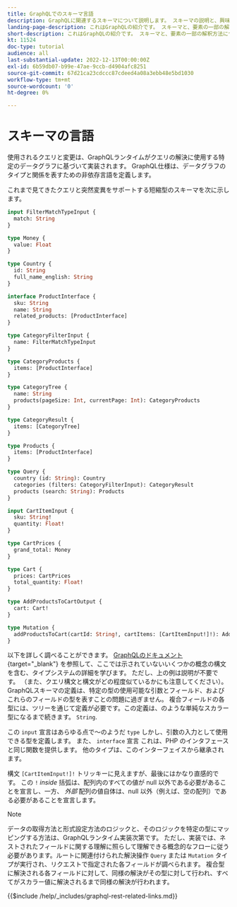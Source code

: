 ```yaml
---
title: GraphQLでのスキーマ言語
description: GraphQLに関連するスキーマについて説明します。 スキーマの説明と、興味深いパターンおよびスキーマの読み方を読みます。
landing-page-description: これはGraphQLの紹介です。 スキーマと、要素の一部の解釈方法について
short-description: これはGraphQLの紹介です。 スキーマと、要素の一部の解釈方法について
kt: 11524
doc-type: tutorial
audience: all
last-substantial-update: 2022-12-13T00:00:00Z
exl-id: 6b59db07-b99e-47ae-9ccb-d4904afc8251
source-git-commit: 67d21ca23cdccc87cdeed4a08a3ebb48e5bd1030
workflow-type: tm+mt
source-wordcount: '0'
ht-degree: 0%

---
```


# スキーマの言語

使用されるクエリと変更は、GraphQLランタイムがクエリの解決に使用する特定のデータグラフに基づいて実装されます。 GraphQL仕様は、データグラフのタイプと関係を表すための非依存言語を定義します。

これまで見てきたクエリと突然変異をサポートする短縮型のスキーマを次に示します。

```graphql
input FilterMatchTypeInput {
  match: String
}

type Money {
  value: Float
}

type Country {
  id: String
  full_name_english: String
}

interface ProductInterface {
  sku: String
  name: String
  related_products: [ProductInterface]
}

type CategoryFilterInput {
  name: FilterMatchTypeInput
}

type CategoryProducts {
  items: [ProductInterface]
}

type CategoryTree {
  name: String
  products(pageSize: Int, currentPage: Int): CategoryProducts
}

type CategoryResult {
  items: [CategoryTree]
}

type Products {
  items: [ProductInterface]
}

type Query {
  country (id: String): Country
  categories (filters: CategoryFilterInput): CategoryResult
  products (search: String): Products
}

input CartItemInput {
  sku: String!
  quantity: Float!
}

type CartPrices {
  grand_total: Money
}

type Cart {
  prices: CartPrices
  total_quantity: Float!
}

type AddProductsToCartOutput {
  cart: Cart!
}

type Mutation {
  addProductsToCart(cartId: String!, cartItems: [CartItemInput!]!): AddProductsToCartOutput
}
```

以下を詳しく調べることができます。 [GraphQLのドキュメント](https://graphql.org/learn/schema/){target="_blank"} を参照して、ここでは示されていないいくつかの概念の構文を含む、タイプシステムの詳細を学びます。 ただし、上の例は説明が不要です。 （また、クエリ構文と構文がどの程度似ているかにも注意してください）。 GraphQLスキーマの定義は、特定の型の使用可能な引数とフィールド、およびこれらのフィールドの型を表すことの問題に過ぎません。 複合フィールドの各型には、ツリーを通じて定義が必要です。この定義は、のような単純なスカラー型になるまで続きます。 `String`.

この `input` 宣言はあらゆる点で～のようだ `type` しかし、引数の入力として使用できる型を定義します。 また、 `interface` 宣言 これは、PHP のインタフェースと同じ関数を提供します。 他のタイプは、このインターフェイスから継承されます。

構文 `[CartItemInput!]!` トリッキーに見えますが、最後にはかなり直感的です。 この `!` _inside_ 括弧は、配列内のすべての値が null 以外である必要があることを宣言し、一方、 _外部_ 配列の値自体は、null 以外（例えば、空の配列）である必要があることを宣言します。

>[!NOTE]
>
>データの取得方法と形式設定方法のロジックと、そのロジックを特定の型にマッピングする方法は、GraphQLランタイム実装次第です。 ただし、実装では、ネストされたフィールドに関する理解に照らして理解できる概念的なフローに従う必要があります。ルートに関連付けられた解決操作 `Query` または `Mutation` タイプが実行され、リクエストで指定された各フィールドが調べられます。 複合型に解決される各フィールドに対して、同様の解決がその型に対して行われ、すべてがスカラー値に解決されるまで同様の解決が行われます。

{{$include /help/_includes/graphql-rest-related-links.md}}
